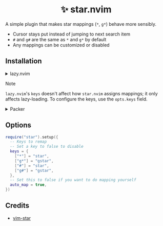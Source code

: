 <h1 align="center">
  ✨ star.nvim
</h1>

A simple plugin that makes star mappings (`*`, `g*`) behave more sensibly.

- Cursor stays put instead of jumping to next search item
- `#` and `g#` are the same as `*` and `g*` by default
- Any mappings can be customized or disabled

## Installation

<details>
  <summary>lazy.nvim</summary>

```lua
{
  "loqusion/star.nvim",
  keys = {
    { "*", mode = { "n", "x" } },
    { "g*", mode = { "n", "x" } },
    { "#", mode = { "n", "x" } },
    { "g#", mode = { "n", "x" } },
  },
  opts = {},
}
```

</details>

<!-- prettier-ignore-start -->
> [!NOTE]
> `lazy.nvim`'s `keys` doesn't affect how `star.nvim` assigns mappings; it only affects lazy-loading.
> To configure the keys, use the `opts.keys` field.
<!-- prettier-ignore-end -->

<details>
  <summary>Packer</summary>

```lua
require("packer").startup(function()
  use({
    "loqusion/star.nvim",
    config = function()
      require("star").setup()
    end,
  })
end)
```

</details>

## Options

```lua
require("star").setup({
  -- Keys to remap
  -- Set a key to false to disable
  keys = {
    ["*"] = "star",
    ["g*"] = "gstar",
    ["#"] = "star",
    ["g#"] = "gstar",
  },
  -- Set this to false if you want to do mapping yourself
  auto_map = true,
})
```

## Credits

- [vim-star](https://github.com/linjiX/vim-star)
